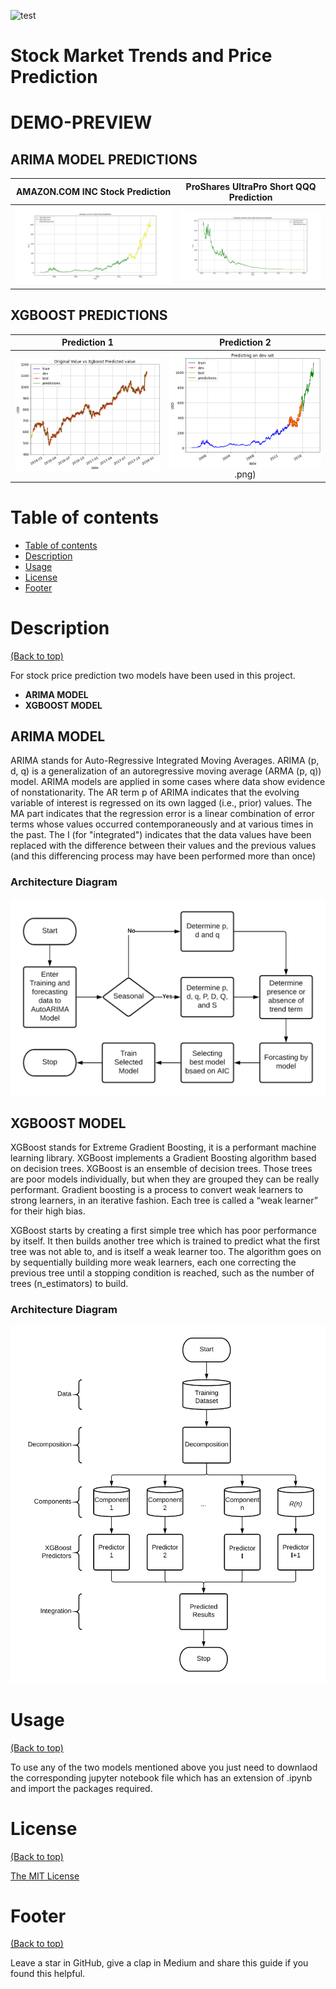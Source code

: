 ![test](https://sevensreport.com/wp-content/uploads/2016/07/stock-market-3.jpg)
# Stock Market Trends and Price Prediction
# DEMO-PREVIEW
## ARIMA MODEL PREDICTIONS
AMAZON.COM INC Stock Prediction  |  ProShares UltraPro Short QQQ Prediction
:-------------------------:|:-------------------------:
![](https://github.com/brobotan/stocks_eft_predict/blob/main/Output/results/final(Amazon.com%20Inc).png)  |  ![](https://github.com/brobotan/stocks_eft_predict/blob/main/Output/results/final(ProShares%20UltraPro%20Short%20QQQ).png)

## XGBOOST PREDICTIONS
Prediction 1  |  Prediction 2
:-------------------------:|:-------------------------:
![](https://github.com/brobotan/stocks_eft_predict/blob/main/Output/XGBOOST-Results/xg_test_predict_z.png)  |  ![](https://github.com/brobotan/stocks_eft_predict/blob/main/Output/XGBOOST-Results/xg_dev_predict.png).png)

# Table of contents

<!-- After you have introduced your project, it is a good idea to add a **Table of contents** or **TOC** as **cool** people say it. This would make it easier for people to navigate through your README and find exactly what they are looking for.

Here is a sample TOC(*wow! such cool!*) that is actually the TOC for this README. -->

- [Table of contents](#table-of-contents)
- [Description](#description)
- [Usage](#usage)
- [License](#license)
- [Footer](#footer)

# Description
[(Back to top)](#table-of-contents)

For stock price prediction two models have been used in this project.
* **ARIMA MODEL**
* **XGBOOST MODEL**
## ARIMA MODEL
ARIMA stands for Auto-Regressive Integrated Moving Averages. ARIMA (p, d, q) is a generalization of an autoregressive moving average (ARMA (p, q)) model. ARIMA models
are applied in some cases where data show evidence of nonstationarity. The AR term p of ARIMA indicates that the evolving variable of interest is regressed on its own lagged
(i.e., prior) values. The MA part indicates that the regression error is a linear combination of error terms whose values occurred contemporaneously and at various times in the past. The I (for "integrated") indicates that the data values have been replaced with the difference between their values and the previous values (and this differencing process may have been performed more than once)
### Architecture Diagram
![](https://github.com/brobotan/stocks_eft_predict/blob/main/resources/ARIMA%20ARCH(b).png)

## XGBOOST MODEL
XGBoost stands for Extreme Gradient Boosting, it is a performant machine learning library. XGBoost implements a Gradient Boosting algorithm based on decision trees. XGBoost
is an ensemble of decision trees. Those trees are poor models individually, but when they are grouped they can be really performant. Gradient boosting is a process to convert weak learners to strong learners, in an iterative fashion. Each tree is called a “weak learner” for their high bias.

XGBoost starts by creating a first simple tree which has poor performance by itself. It then builds another tree which is trained to predict what the first tree was not able to, and is itself a weak learner too. The algorithm goes on by sequentially building more weak learners, each one correcting the previous tree until a stopping condition is reached, such as the number of trees (n_estimators) to build.

### Architecture Diagram
![](https://github.com/brobotan/stocks_eft_predict/blob/main/resources/XGB%20ARCH(b).png)

# Usage
[(Back to top)](#table-of-contents)

To use any of the two models mentioned above you just need to downlaod the corresponding jupyter notebook file which has an extension of .ipynb and import the packages required.

# License
[(Back to top)](#table-of-contents)

<!-- Adding the license to README is a good practice so that people can easily refer to it.

Make sure you have added a LICENSE file in your project folder. **Shortcut:** Click add new file in your root of your repo in GitHub > Set file name to LICENSE > GitHub shows LICENSE templates > Choose the one that best suits your project!

I personally add the name of the license and provide a link to it like below. -->

[The MIT License](https://opensource.org/licenses/MIT)

# Footer
[(Back to top)](#table-of-contents)
<!-- Let's also add a footer because I love footers and also you **can** use this to convey important info.

Let's make it an image because by now you have realised that multimedia in images == cool(*please notice the subtle programming joke). -->

Leave a star in GitHub, give a clap in Medium and share this guide if you found this helpful.




